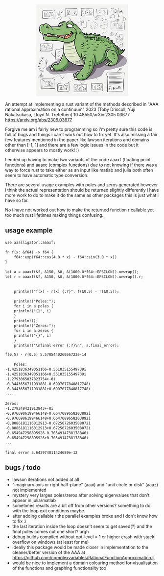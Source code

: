 <p align="center">
<img src="img/aaalligator3.jpg" />

An attempt at implementing a rust variant of the methods described in "AAA rational approximation on a continuum" 2023 (Toby Driscoll, Yuji Nakatsukasa, Lloyd N. Trefethen) 10.48550/arXiv.2305.03677 https://arxiv.org/abs/2305.03677
 
Forgive me am i fairly new to programming so i'm pretty sure this code is full of bugs and things i can't work out how to fix yet. It's also missing a fair few features mentioned in the paper like lawson iterations and domains other than [-1, 1] and there are a few logic issues in the code but it otherwise appears to mostly work! :)

I ended up having to make two variants of the code aaaxf (floating point functions) and aaaxc (complex functions) due to not knowing if there was a way to force rust to take either as an input like matlab and julia both often seem to have automatic type conversion.

There are several usage examples with poles and zeros generated however i think the actual representation should be returned slightly differently i have more work to do to make it do the same as other packages this is just what i have so far.

No i have not worked out how to make the returned function r callable yet too much rust lifetimes making things confusing..
</p>

## usage example
```
use aaalligator::aaaxf;

fn f(x: &f64) -> f64 {
    f64::exp(f64::cos(4.0 * x) - f64::sin(3.0 * x))
}

let a = aaaxf(&f, &150, &0, &(1000.0*f64::EPSILON)).unwrap();
let r = aaaxf(&f, &150, &0, &(1000.0*f64::EPSILON)).unwrap().r;


    println!("f(x) - r(x) {:?}", f(&0.5) - r(&0.5));

    println!("Poles:");
    for i in a.poles {
    println!("{}", i)    
    }
    println!();
    println!("Zeros:");
    for i in a.zeros {
    println!("{}", i)    
    }
    println!("\nfinal error {:?}\n", a.final_error);
```
```
f(0.5) - r(0.5) 5.570544026056723e-14

    Poles:
-1.4251836349051166-0.55103515549739i
-1.4251836349051166+0.55103515549739i
-1.2793065037823754+-0i
-0.3443656711931881-0.6997077840817748i
-0.3443656711931881+0.6997077840817748i
....

Zeros:
-1.279249421913843+-0i
-0.9766906199466148-0.6647089658203892i
-0.9766906199466148+0.6647089658203892i
-0.8086181116012913-0.6725072603508072i
-0.8086181116012913+0.6725072603508072i
-0.654947258895926-0.7054914738178846i
-0.654947258895926+0.7054914738178846i
...

final error 3.643974011424689e-12
```

## bugs / todo
- lawson iterations not added at all
- "imaginary axis or right half-plane" (aaai) and "unit circle or disk" (aaaz) not implemented
- mystery very larges poles/zeros after solving eigenvalues that don't appear in julia/matlab
- sometimes results are a bit off from other versions? something to do with the loop exit conditions maybe
- after adding callable r the parallel examples broke and i don't know how to fix :\
- the last iteration inside the loop doesn't seem to get saved(?) and the final poles comes out one short? urgh
- debug builds compiled without opt-level = 1 or higher crash with stack overflow on windows (at least for me)
- ideally this package would be made closer in implementation to the cleaner/better version of the AAA at https://github.com/complexvariables/RationalFunctionApproximation.jl
- would be nice to implement a domain colouring method for visualisation of the functions and graphing functionality too
